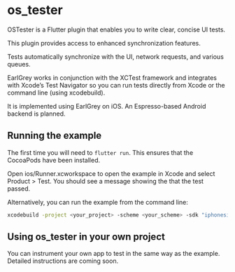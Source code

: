 # os_tester

OSTester is a Flutter plugin that enables you to write clear, concise UI tests.

This plugin provides access to enhanced synchronization features.

Tests automatically synchronize with the UI, network requests, and various queues.

EarlGrey works in conjunction with the XCTest framework and integrates with Xcode’s Test Navigator so you can run tests directly from Xcode or the command line (using xcodebuild).

It is implemented using EarlGrey on iOS. An Espresso-based Android backend is planned.

## Running the example

The first time you will need to `flutter run`. This ensures that the CocoaPods have been installed.

Open ios/Runner.xcworkspace to open the example in Xcode and select Product > Test.
You should see a message showing the that the test passed.

Alternatively, you can run the example from the command line:

```bash
xcodebuild -project <your_project> -scheme <your_scheme> -sdk "iphonesimulator9.2" -destination "OS=8.1,name=iPhone 5" -configuration Debug ONLY_ACTIVE_ARCH=NO test
```

## Using os_tester in your own project

You can instrument your own app to test in the same way as the example. Detailed instructions are coming soon.
